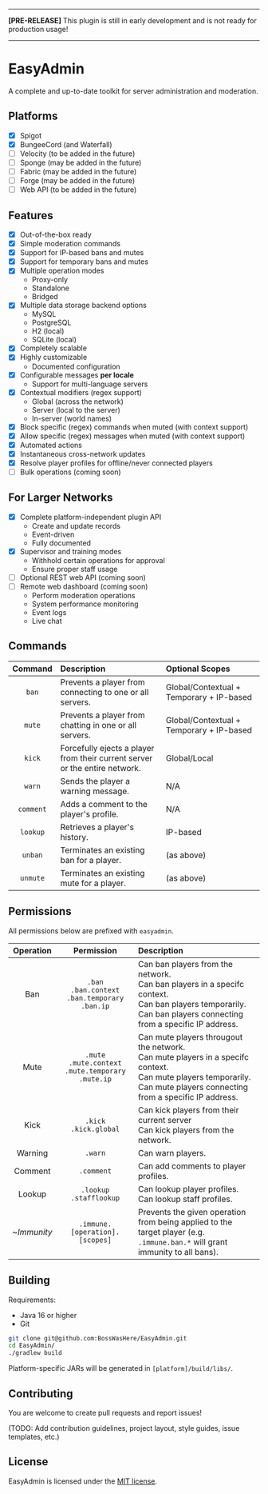 
---

**\[PRE-RELEASE]** This plugin is still in early development and is not ready for production usage!

---

# EasyAdmin

A complete and up-to-date toolkit for server administration and moderation.

## Platforms

- [x] Spigot
- [x] BungeeCord (and Waterfall)
- [ ] Velocity (to be added in the future)
- [ ] Sponge (may be added in the future)
- [ ] Fabric (may be added in the future)
- [ ] Forge (may be added in the future)
- [ ] Web API (to be added in the future)

## Features

- [x] Out-of-the-box ready
- [x] Simple moderation commands
- [x] Support for IP-based bans and mutes
- [x] Support for temporary bans and mutes
- [x] Multiple operation modes
    - Proxy-only
    - Standalone
    - Bridged
- [x] Multiple data storage backend options
    - MySQL
    - PostgreSQL
    - H2 (local)
    - SQLite (local)
- [x] Completely scalable
- [x] Highly customizable
    - Documented configuration
- [x] Configurable messages **per locale**
    - Support for multi-language servers
- [x] Contextual modifiers (regex support)
    - Global (across the network)
    - Server (local to the server)
    - In-server (world names)
- [x] Block specific (regex) commands when muted (with context support)
- [x] Allow specific (regex) messages when muted (with context support)
- [x] Automated actions
- [x] Instantaneous cross-network updates
- [x] Resolve player profiles for offline/never connected players
- [ ] Bulk operations (coming soon)

## For Larger Networks

- [x] Complete platform-independent plugin API
    - Create and update records
    - Event-driven
    - Fully documented
- [x] Supervisor and training modes
    - Withhold certain operations for approval
    - Ensure proper staff usage
- [ ] Optional REST web API (coming soon)
- [ ] Remote web dashboard (coming soon)
    - Perform moderation operations
    - System performance monitoring
    - Event logs
    - Live chat

## Commands

|  Command  | Description                                                                 | Optional Scopes                          |
|:---------:|:----------------------------------------------------------------------------|:-----------------------------------------|
|   `ban`   | Prevents a player from connecting to one or all servers.                    | Global/Contextual + Temporary + IP-based |
|  `mute`   | Prevents a player from chatting in one or all servers.                      | Global/Contextual + Temporary + IP-based |
|  `kick`   | Forcefully ejects a player from their current server or the entire network. | Global/Local                             |
|  `warn`   | Sends the player a warning message.                                         | N/A                                      |
| `comment` | Adds a comment to the player's profile.                                     | N/A                                      |
| `lookup`  | Retrieves a player's history.                                               | IP-based                                 |
|  `unban`  | Terminates an existing ban for a player.                                    | (as above)                               |
| `unmute`  | Terminates an existing mute for a player.                                   | (as above)                               |

## Permissions

All permissions below are prefixed with `easyadmin`.

|  Operation  |                          Permission                           | Description                                                                                                                                                                   |
|:-----------:|:-------------------------------------------------------------:|:------------------------------------------------------------------------------------------------------------------------------------------------------------------------------|
|     Ban     |   `.ban`<br>`.ban.context`<br>`.ban.temporary`<br>`.ban.ip`   | Can ban players from the network.<br>Can ban players in a specifc context.<br>Can ban players temporarily.<br>Can ban players connecting from a specific IP address.          |
|    Mute     | `.mute`<br>`.mute.context`<br>`.mute.temporary`<br>`.mute.ip` | Can mute players througout the network.<br>Can mute players in a specifc context.<br>Can mute players temporarily.<br>Can mute players connecting from a specific IP address. |
|    Kick     |                   `.kick`<br>`.kick.global`                   | Can kick players from their current server<br>Can kick players from the network.                                                                                              |
|   Warning   |                            `.warn`                            | Can warn players.                                                                                                                                                             |
|   Comment   |                          `.comment`                           | Can add comments to player profiles.                                                                                                                                          |
|   Lookup    |                  `.lookup`<br>`.stafflookup`                  | Can lookup player profiles.<br>Can lookup staff profiles.                                                                                                                     |
| ~*Immunity* |                `.immune.[operation].[scopes]`                 | Prevents the given operation from being applied to the target player (e.g. `.immune.ban.*` will grant immunity to all bans).                                                  |

## Building

Requirements:

- Java 16 or higher
- Git

```bash
git clone git@github.com:BossWasHere/EasyAdmin.git
cd EasyAdmin/
./gradlew build
```

Platform-specific JARs will be generated in `[platform]/build/libs/`.

## Contributing

You are welcome to create pull requests and report issues!

(TODO: Add contribution guidelines, project layout, style guides, issue templates, etc.)

## License

EasyAdmin is licensed under the [MIT license](https://github.com/BossWasHere/EasyAdmin/blob/main/LICENSE).